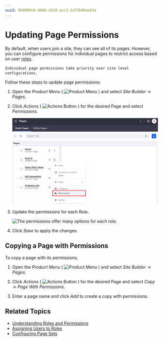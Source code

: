 ```yaml
---
uuid: 8b9099c6-0666-4218-acc1-2a72b40ae63a
---
```

# Updating Page Permissions

By default, when users join a site, they can see all of its pages. However, you can configure permissions for individual pages to restrict access based on user [roles](../../../users-and-permissions/roles-and-permissions/understanding-roles-and-permissions.md).

```{note}
Individual page permissions take priority over site level configurations.
```

Follow these steps to update page permissions:

1. Open the *Product Menu* ( ![Product Menu](../../../images/icon-product-menu.png) ) and select *Site Builder* &rarr; *Pages*.

1. Click *Actions* ( ![Actions Button](../../../images/icon-options.png) ) for the desired Page and select *Permissions*.

    ![The page permissions are found in the Control Panel's Site Builder menu.](./updating-page-permissions/images/01.png)

1. Update the permissions for each Role.

    ![The permissions offer many options for each role.](./updating-page-permissions/images/02.png)

1. Click *Save* to apply the changes.

## Copying a Page with Permissions

To copy a page with its permissions,

1. Open the *Product Menu* ( ![Product Menu](../../../images/icon-product-menu.png) ) and select *Site Builder* &rarr; *Pages*.

1. Click *Actions* ( ![Actions Button](../../../images/icon-options.png) ) for the desired Page and select *Copy* &rarr; *Page With Permissions*.

1. Enter a page name and click *Add* to create a copy with permissions.


## Related Topics

* [Understanding Roles and Permissions](../../../users-and-permissions/roles-and-permissions/understanding-roles-and-permissions.md)
* [Assigning Users to Roles](../../../users-and-permissions/roles-and-permissions/assigning-users-to-roles.md)
* [Configuring Page Sets](./configuring-page-sets.md)
